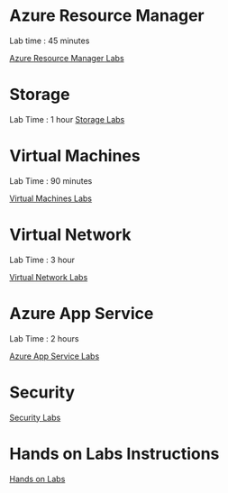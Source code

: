 # Azure Resource Manager

Lab time : 45 minutes

[Azure Resource Manager Labs](./02AzureResourceManager.MD)

# Storage
Lab Time : 1 hour
[Storage Labs](./03Storage.MD)


# Virtual Machines
Lab Time : 90 minutes

[Virtual Machines Labs](./04VirtualMachines.MD)


# Virtual Network
Lab Time : 3 hour

[Virtual Network Labs](./05VirtualNetwork.MD)


# Azure App Service
Lab Time : 2 hours

[Azure App Service Labs](./06AzureAppService.MD)


# Security

[Security Labs](./07Security.MD)


# Hands on Labs Instructions

[Hands on Labs](./HandsonLabs.MD)

